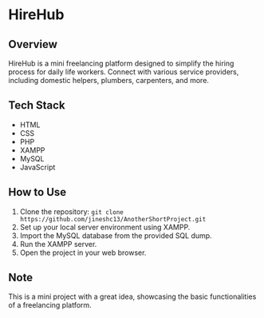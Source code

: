 # HireHub

## Overview

HireHub is a mini freelancing platform designed to simplify the hiring process for daily life workers. Connect with various service providers, including domestic helpers, plumbers, carpenters, and more.

## Tech Stack

- HTML
- CSS
- PHP
- XAMPP
- MySQL
- JavaScript

## How to Use

1. Clone the repository: `git clone https://github.com/jineshc13/AnotherShortProject.git`
2. Set up your local server environment using XAMPP.
3. Import the MySQL database from the provided SQL dump.
4. Run the XAMPP server.
5. Open the project in your web browser.

## Note

This is a mini project with a great idea, showcasing the basic functionalities of a freelancing platform.
